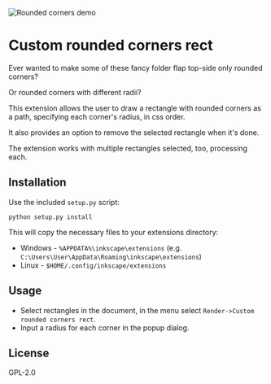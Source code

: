 ![Rounded corners demo](https://media.inkscape.org/media/resources/render/rounded_corners_demo_W5NKSkM.png)

# Custom rounded corners rect

Ever wanted to make some of these fancy folder flap top-side only rounded corners?

Or rounded corners with different radii?

This extension allows the user to draw a rectangle with rounded corners as a path, specifying each corner's radius, in css order.

It also provides an option to remove the selected rectangle when it's done.

The extension works with multiple rectangles selected, too, processing each.

## Installation

Use the included `setup.py` script:

    python setup.py install

This will copy the necessary files to your extensions directory:
* Windows - `%APPDATA%\inkscape\extensions` (e.g. `C:\Users\User\AppData\Roaming\inkscape\extensions`)
* Linux - `$HOME/.config/inkscape/extensions`

## Usage

* Select rectangles in the document, in the menu select `Render->Custom rounded corners rect`.
* Input a radius for each corner in the popup dialog.


## License

GPL-2.0
